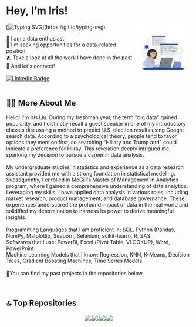 <h1> Hey, I’m Iris! </h1>

<img src="./images/Hand coding-rafiki.png" width="30%" alt="vector" align="right"> 

[![Typing SVG](https://readme-typing-svg.herokuapp.com?font=Montserrat&color=blue&vCenter=true&lines=Data+Analytics💻;Market+Analytics🍀;Machine+Learning🗝️;Product+Management📊;)](https://git.io/typing-svg)


<div align = "left">
  👀 I am a data enthusiast<br>
  📖 I'm seeking opportunities for a data-related position<br>
  🫂 Take a look at all the work I have done in the past<br>
  🔭 And let's connect!

  </div>
<br> 


<div id="badges" align = "left">

  <a href="https://www.linkedin.com/in/xinran-iris-liu/">
    <img src="https://img.shields.io/badge/LinkedIn-0072b1?style=for-the-badge&logo=linkedin&logoColor=white" alt="LinkedIn Badge"/>
  </a>

  
  
 <!--- <a href="https://www.hackerrank.com/aa17011?hr_r=1">
    <img src="https://img.shields.io/badge/HackerRank-Green?style=for-the-badge&logo=hackerrank&logoColor=black" alt="HackerRank Badge"/>
  </a>
  <a href="https://www.codechef.com/users/anna_albert21">
    <img src="https://img.shields.io/badge/Codechef-brown?style=for-the-badge&logo=codechef&logoColor=white" alt="Codechef Badge"/>
  </a>) --->
</div>

<br>

## 👩‍💻 More About Me
<div align = "center">
</div>

Hello! I'm Iris Liu. During my freshman year, the term "big data" gained popularity, and I distinctly recall a guest speaker in one of my introductory classes discussing a method to predict U.S. election results using Google search data. According to a psychological theory, people tend to favor options they mention first, so searching "Hillary and Trump and" could indicate a preference for Hilray. This revelation deeply intrigued me, sparking my decision to pursue a career in data analysis. 
<br>
<br>
My undergraduate studies in statistics and experience as a data research assistant provided me with a strong foundation in statistical modeling. Subsequently, I enrolled in McGill's Master of Management in Analytics program, where I gained a comprehensive understanding of data analytics. Leveraging my skills, I have applied data analysis in various roles, including market research, product management, and database governance. These experiences underscored the profound impact of data in the real world and solidified my determination to harness its power to derive meaningful insights.
<br>
<br>
Programming Languages that I am proficient in: SQL, Python (Pandas, NumPy, Matplotlib, Seaborn, Selenium, scikit-learn), R, SAS.
<br>
Softwares that I use: PowerBI, Excel (Pivot Table, VLOOKUP), Word, PowerPoint.
<br>
Machine Learning Models that I know: Regression, KNN, K-Means, Decision Trees, Gradient Boosting Machines, Time Series Models.
<br>
<br>
🎏You can find my past projects in the repositories below.

<br>



## 🔝 Top Repositories
<div align = "center">
<a href="https://github.com/Annarhysa/Book-Recommendation">
  <img align="center" src="https://github-readme-stats.vercel.app/api/pin/?username=Annarhysa&repo=Book-Recommendation&theme=transparent" />
</a>
<a href="https://github.com/Annarhysa/Stock-Market-Advisor">
  <img align="center" src="https://github-readme-stats.vercel.app/api/pin/?username=Annarhysa&repo=Stock-Market-Advisor&theme=transparent" />
</a>
<a href="https://github.com/Annarhysa/Code-Translator">
  <img align="center" src="https://github-readme-stats.vercel.app/api/pin/?username=Annarhysa&repo=Code-Translator&theme=transparent" />
</a>
<a href="https://github.com/Annarhysa/CareerWise">
  <img align="center" src="https://github-readme-stats.vercel.app/api/pin/?username=Annarhysa&repo=CareerWise&theme=transparent" />
</a>
</div>

<!---
Annarhysa/Annarhysa is a ✨ special ✨ repository because its `README.md` (this file) appears on your GitHub profile.
You can click the Preview link to take a look at your changes.
--->
